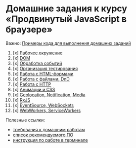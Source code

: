 # Домашние задания к курсу «Продвинутый JavaScript в браузере»

Важно: [Примеры кода для выполнения домашних заданий](https://github.com/netology-code/ahj-code)

1. [x] [Рабочее окружение](env)
1. [x] [DOM](dom)
1. [x] [Обработка событий](events)
1. [x] [Организация тестирования](testing)
1. [x] [Работа с HTML-формами](forms)
1. [x] [Работа с файлами, DnD](dnd)
1. [x] [Работа с HTTP](http)
1. [x] [Анимации и CSS](anim)
1. [x] [Geolocation, Notification, Media](media)
1. [x] [RxJS](rxjs)
1. [x] [EventSource, WebSockets](sse-ws)
1. [x] [WebWorkers, ServiceWorkers](workers)

Полезные ссылки:
* [требования к домашним работам](requirements.md)
* [список рекомендуемого ПО](software.md)
* [инструкция по работе в терминале](terminal.md)
